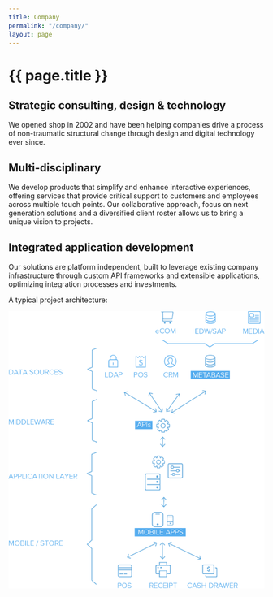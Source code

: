 ```yaml
---
title: Company
permalink: "/company/"
layout: page
---
```


# {{ page.title }}

## Strategic consulting, design & technology

We opened shop in 2002 and have been helping companies drive a process of non-traumatic structural change through design and digital technology ever since. 

## Multi-disciplinary

We develop products that simplify and enhance interactive experiences, offering services that provide critical support to customers and employees across multiple touch points. Our collaborative approach, focus on next generation solutions and a diversified client roster allows us to bring a unique vision to projects. 

## Integrated application development

Our solutions are platform independent, built to leverage  existing company infrastructure through custom API frameworks and extensible applications, optimizing integration processes and investments.

A typical project architecture:

![Project Architecture](/img/project-architecture.png)